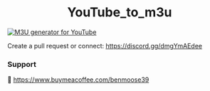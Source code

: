 
<h1 align="center"> YouTube_to_m3u </h1>

[![M3U generator for YouTube](https://github.com/benmoose39/YouTube_to_m3u/actions/workflows/m3u_Generator.yml/badge.svg)](https://github.com/benmoose39/YouTube_to_m3u/actions/workflows/m3u_Generator.yml)

Create a pull request or connect: https://discord.gg/dmgYmAEdee

### Support

🙂 https://www.buymeacoffee.com/benmoose39
